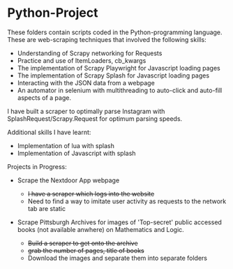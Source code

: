 # Python-Project

These folders contain scripts coded in the Python-programming language. These are web-scraping techniques that involved the following skills:
- Understanding of Scrapy networking for Requests
- Practice and use of ItemLoaders, cb_kwargs
- The implementation of Scrapy Playwright for Javascript loading pages
- The implementation of Scrapy Splash for Javascript loading pages
- Interacting with the JSON data from a webpage 
- An automator in selenium with multithreading to auto-click and auto-fill aspects of a page.

I have built a scraper to optimally parse Instagram with SplashRequest/Scrapy.Request for optimum parsing speeds.

Additional skills I have learnt:
- Implementation of lua with splash
- Implementation of Javascript with splash

Projects in Progress:
- Scrape the Nextdoor App webpage
  - ~~I have a scraper which logs into the website~~
  - Need to find a way to imitate user activity as requests to the network tab are static

- Scrape Pittsburgh Archives for images of 'Top-secret' public accessed books (not available anwhere) on Mathematics and Logic.
  - ~~Build a scraper to get onto the archive~~
  - ~~grab the number of pages, title of books~~
  - Download the images and separate them into separate folders

